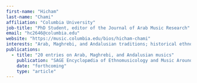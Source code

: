 ```yaml
---
first-name: "Hicham"
last-name: "Chami"
affiliation: "Columbia University"
job-title: "PhD Student, editor of the Journal of Arab Music Research"
email: "hc2646@columbia.edu"
website: "https://music.columbia.edu/bios/hicham-chami"
interests: "Arab, Maghrebi, and Andalusian traditions; historical ethnomusicology"
publications:
  - title: "20 entries on Arab, Maghrebi, and Andalusian musics"
    publication: "SAGE Encyclopædia of Ethnomusicology and Music Around the World: A Global Encyclopædia"
    date: "forthcoming"
    type: "article"
---
```


